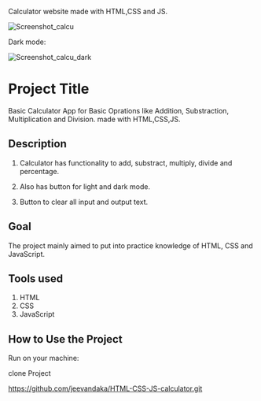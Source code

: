 Calculator website made with HTML,CSS and JS.

![Screenshot_calcu](https://github.com/jeevandaka/HTML-CSS-JS-calculator/assets/106466451/4902881b-d8c5-4c47-b3c1-f4167c39bc7b)

Dark mode:

![Screenshot_calcu_dark](https://github.com/jeevandaka/HTML-CSS-JS-calculator/assets/106466451/8db1ad33-3e7e-4e29-8ff5-12235860202a)

# Project Title

Basic Calculator App for Basic Oprations like Addition, Substraction, Multiplication and Division. made with HTML,CSS,JS.


## Description

1. Calculator has functionality to add, substract, multiply, divide and percentage.

2. Also has button for light and dark mode.

3. Button to clear all input and output text.
## Goal

The project mainly aimed to put into practice knowledge of HTML, CSS and JavaScript.
## Tools used

1. HTML
2. CSS
3. JavaScript
## How to Use the Project

Run on your machine:

clone Project

https://github.com/jeevandaka/HTML-CSS-JS-calculator.git
